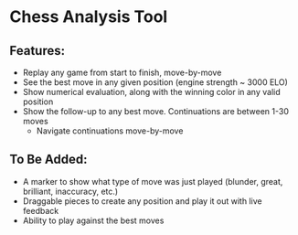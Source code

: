 # Chess Analysis Tool

## Features:
* Replay any game from start to finish, move-by-move
* See the best move in any given position (engine strength ~ 3000 ELO)
* Show numerical evaluation, along with the winning color in any valid position
* Show the follow-up to any best move. Continuations are between 1-30 moves
  * Navigate continuations move-by-move

## To Be Added:
* A marker to show what type of move was just played (blunder, great, brilliant, inaccuracy, etc.)
* Draggable pieces to create any position and play it out with live feedback
* Ability to play against the best moves

